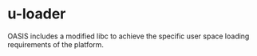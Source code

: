 # u-loader
OASIS includes a modified libc to achieve the specific user space loading requirements of the platform.